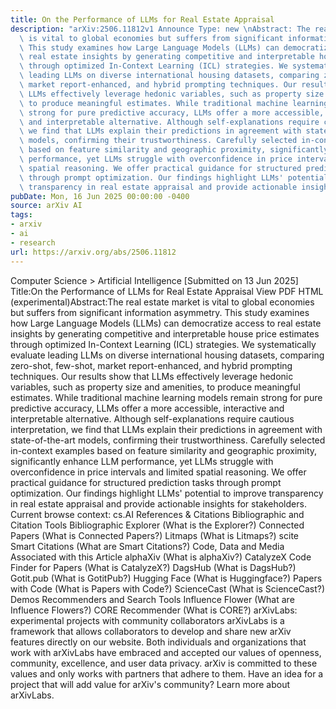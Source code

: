 ```yaml
---
title: On the Performance of LLMs for Real Estate Appraisal
description: "arXiv:2506.11812v1 Announce Type: new \nAbstract: The real estate market\
  \ is vital to global economies but suffers from significant information asymmetry.\
  \ This study examines how Large Language Models (LLMs) can democratize access to\
  \ real estate insights by generating competitive and interpretable house price estimates\
  \ through optimized In-Context Learning (ICL) strategies. We systematically evaluate\
  \ leading LLMs on diverse international housing datasets, comparing zero-shot, few-shot,\
  \ market report-enhanced, and hybrid prompting techniques. Our results show that\
  \ LLMs effectively leverage hedonic variables, such as property size and amenities,\
  \ to produce meaningful estimates. While traditional machine learning models remain\
  \ strong for pure predictive accuracy, LLMs offer a more accessible, interactive\
  \ and interpretable alternative. Although self-explanations require cautious interpretation,\
  \ we find that LLMs explain their predictions in agreement with state-of-the-art\
  \ models, confirming their trustworthiness. Carefully selected in-context examples\
  \ based on feature similarity and geographic proximity, significantly enhance LLM\
  \ performance, yet LLMs struggle with overconfidence in price intervals and limited\
  \ spatial reasoning. We offer practical guidance for structured prediction tasks\
  \ through prompt optimization. Our findings highlight LLMs' potential to improve\
  \ transparency in real estate appraisal and provide actionable insights for stakeholders."
pubDate: Mon, 16 Jun 2025 00:00:00 -0400
source: arXiv AI
tags:
- arxiv
- ai
- research
url: https://arxiv.org/abs/2506.11812
---
```


Computer Science > Artificial Intelligence
[Submitted on 13 Jun 2025]
Title:On the Performance of LLMs for Real Estate Appraisal
View PDF HTML (experimental)Abstract:The real estate market is vital to global economies but suffers from significant information asymmetry. This study examines how Large Language Models (LLMs) can democratize access to real estate insights by generating competitive and interpretable house price estimates through optimized In-Context Learning (ICL) strategies. We systematically evaluate leading LLMs on diverse international housing datasets, comparing zero-shot, few-shot, market report-enhanced, and hybrid prompting techniques. Our results show that LLMs effectively leverage hedonic variables, such as property size and amenities, to produce meaningful estimates. While traditional machine learning models remain strong for pure predictive accuracy, LLMs offer a more accessible, interactive and interpretable alternative. Although self-explanations require cautious interpretation, we find that LLMs explain their predictions in agreement with state-of-the-art models, confirming their trustworthiness. Carefully selected in-context examples based on feature similarity and geographic proximity, significantly enhance LLM performance, yet LLMs struggle with overconfidence in price intervals and limited spatial reasoning. We offer practical guidance for structured prediction tasks through prompt optimization. Our findings highlight LLMs' potential to improve transparency in real estate appraisal and provide actionable insights for stakeholders.
Current browse context:
cs.AI
References & Citations
Bibliographic and Citation Tools
Bibliographic Explorer (What is the Explorer?)
Connected Papers (What is Connected Papers?)
Litmaps (What is Litmaps?)
scite Smart Citations (What are Smart Citations?)
Code, Data and Media Associated with this Article
alphaXiv (What is alphaXiv?)
CatalyzeX Code Finder for Papers (What is CatalyzeX?)
DagsHub (What is DagsHub?)
Gotit.pub (What is GotitPub?)
Hugging Face (What is Huggingface?)
Papers with Code (What is Papers with Code?)
ScienceCast (What is ScienceCast?)
Demos
Recommenders and Search Tools
Influence Flower (What are Influence Flowers?)
CORE Recommender (What is CORE?)
arXivLabs: experimental projects with community collaborators
arXivLabs is a framework that allows collaborators to develop and share new arXiv features directly on our website.
Both individuals and organizations that work with arXivLabs have embraced and accepted our values of openness, community, excellence, and user data privacy. arXiv is committed to these values and only works with partners that adhere to them.
Have an idea for a project that will add value for arXiv's community? Learn more about arXivLabs.